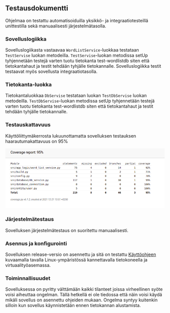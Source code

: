 ## Testausdokumentti

Ohjelmaa on testattu automatisoiduilla yksikkö- ja integraatiotesteillä unittestilla sekä manuaalisesti järjestelmätasolla.


### Sovelluslogiikka

Sovelluslogiikasta vastaavaa `WordListService`-luokkaa testataan `TestServise` luokan metodeilla. `TestServise`-luokan metodissa setUp tyhjennetään testejä varten tuotu tietokanta test-wordlistdb siten että tietokantahaut ja testit tehdään tyhjälle tietokannalle. Sovelluslogiikka testit testaavat myös sovellusta integraatiotasolla.

### Tietokanta-luokka

Tietokantaluokkaa `DbServise` testataan luokan `TestDbServise` luokan metodeilla. `TestDbServise`-luokan metodissa setUp tyhjennetään testejä varten tuotu tietokanta test-wordlistdb siten että  tietokantahaut ja testit tehdään tyhjälle tietokannalle.

### Testauskattavuus

Käyttöliittymäkerrosta lukuunottamatta sovelluksen testauksen haarautumakattavuus on 95%

![](./kuvat/testikattavuus.png)


### Järjestelmätestaus

Sovelluksen järjestelmätestaus on suoritettu manuaalisesti.

### Asennus ja konfigurointi

Sovelluksen release-versio on asennettu ja sitä on testattu [Käyttöohjeen](Kayttoohje.md) kuvaamalla tavalla Linux-ympäristössä kannettavalla tietokoneella ja virtuaalityöasemassa.

### Toiminnallisuudet

Sovelluksessa on pyritty välttämään kaikki tilanteet joissa virheellinen syöte voisi aiheuttaa ongelman. Tällä hetkellä ei ole tiedossa että näin voisi käydä mikäli sovellus on asennettu ohjeiden mukaan. Ongelma syntyy kuitenkin silloin kun sovellus käynnistetään ennen tietokannan alustamista.


